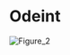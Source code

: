 # Odeint

![Figure_2](https://user-images.githubusercontent.com/75379917/164533443-fc504946-4508-46c1-b6ba-b06e33426760.png)
